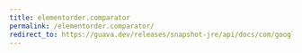 ```yaml
---
title: elementorder.comparator
permalink: /elementorder.comparator/
redirect_to: https://guava.dev/releases/snapshot-jre/api/docs/com/google/common/graph/ElementOrder.html#comparator--
---
```

